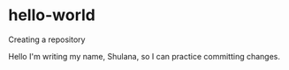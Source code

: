 # hello-world
Creating a repository

Hello I'm writing my name, Shulana, so I can practice committing changes. 
